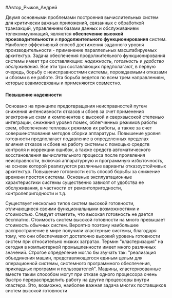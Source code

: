 
#Автор_Рыжов_Андрей 

Двумя основными проблемами построения вычислительных систем для критически важных приложений, связанных с обработкой транзакций, управлением базами данных и обслуживанием телекоммуникаций, являются **обеспечение высокой производительности** и **продолжительного функционирования** систем. Наиболее эффективный способ достижения заданного уровня производительности - применение параллельных масштабируемых архитектур. Задача обеспечения продолжительного функционирования системы имеет три составляющих: *надежность*, *готовность* и *удобство обслуживания*. Все эти три составляющих предполагают, в первую очередь, борьбу с неисправностями системы, порождаемыми отказами и сбоями в ее работе. Эта борьба ведется по всем трем направлениям, которые взаимосвязаны и применяются совместно.

#### Повышение надежности 

Основано на принципе предотвращения неисправностей путем снижения интенсивности отказов и сбоев за счет применения электронных схем и компонентов с высокой и сверхвысокой степенью интеграции, снижения уровня помех, облегченных режимов работы схем, обеспечение тепловых режимов их работы, а также за счет совершенствования методов сборки аппаратуры. Повышение уровня готовности предполагает подавление в определенных пределах влияния отказов и сбоев на работу системы с помощью средств контроля и коррекции ошибок, а также средств автоматического восстановления вычислительного процесса после проявления неисправности, включая аппаратурную и программную избыточность, на основе которой реализуются различные варианты отказоустойчивых архитектур. Повышение готовности есть способ борьбы за снижение времени простоя системы. Основные эксплуатационные характеристики системы существенно зависят от удобства ее обслуживания, в частности от ремонтопригодности, контролепригодности и т.д.

Существует несколько типов систем высокой готовности, отличающиеся своими функциональными возможностями и стоимостью. Следует отметить, что высокая готовность не дается бесплатно. Стоимость систем высокой готовности на много превышает стоимость обычных систем. Вероятно поэтому наибольшее распространение в мире получили кластерные системы, благодаря тому, что они обеспечивают достаточно высокий уровень готовности систем при относительно низких затратах. Термин "кластеризация" на сегодня в компьютерной промышленности имеет много различных значений. Строгое определение могло бы звучать так: "реализация объединения машин, представляющегося единым целым для операционной системы, системного программного обеспечения, прикладных программ и пользователей". Машины, кластеризованные вместе таким способом могут при отказе одного процессора очень быстро перераспределить работу на другие процессоры внутри кластера. Это, возможно, наиболее важная задача многих поставщиков систем высокой готовности
